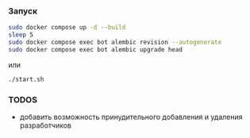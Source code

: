 ### Запуск 

```bash
sudo docker compose up -d --build
sleep 5
sudo docker compose exec bot alembic revision --autogenerate
sudo docker compose exec bot alembic upgrade head
```

или

```bash
./start.sh
```

### TODOS
- добавить возможность принудительного добавления и удаления разработчиков
